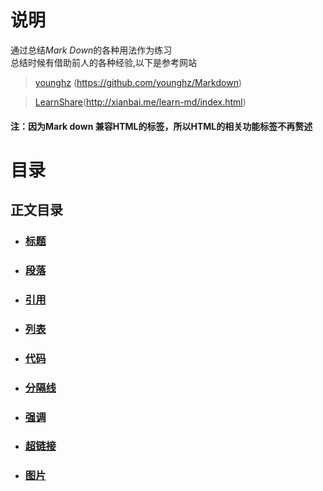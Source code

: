 # **说明**
通过总结*Mark Down*的各种用法作为练习
<br>
总结时候有借助前人的各种经验,以下是参考网站<br>
>[younghz](https://github.com/younghz/Markdown)
(<https://github.com/younghz/Markdown>)

>[LearnShare](http://xianbai.me/learn-md/index.html)(<http://xianbai.me/learn-md/index.html>)

#### 注：因为Mark down 兼容HTML的标签，所以HTML的相关功能标签不再赘述

# **目录**
## 正文目录
* ###  [标题](./content/title.md)
* ###  [段落](./content/paragraph.md) 
* ###  [引用](./content/quote.md)
* ###  [列表](./content/list.md)
* ###  [代码](./content/code.md)
* ###  [分隔线](./content/hr.md)
* ###  [强调](./content/emphasize.md)
* ###  [超链接](./content/hyperlink.md)
* ###  [图片](./content/image.md)





 
